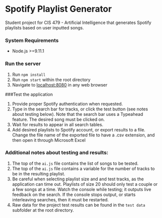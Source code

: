 Spotify Playlist Generator
==========================

Student project for CIS 479 - Artificial Intelligence that generates Spotify playlists based on user inputted songs.

### System Requirements
* Node.js >=9.11.1

### Run the server
1. Run `npm install`
2. Run `npm start` within the root directory
3. Navigate to [localhost:8080](http://localhost:8080) in any web browser

###Test the application
1. Provide proper Spotify authentication when requested.
2. Type in the search bar for tracks, or click the test button (see notes about testing below). Note that the search bar uses a Typeahead feature. The desired song must be clicked on.
3. Wait for results to appear in all search tables.
4. Add desired playlists to Spotify account, or export results to a file. Change the file name of the exported file to have a .csv extension, and then open it through Microsoft Excel 

### Additional notes about testing and results:
1. The top of the `ai.js` file contains the list of songs to be tested.
2. The top of the `ai.js` file contains a variable for the number of tracks to be in the resulting playlist.
3. Be careful when selecting playlist size and and test tracks, as the application can time out. Playlists of size 20 should only test a couple or a few songs at a time. Watch the console while testing; it outputs live feedback on the search. If the console stops output, or starts interleaving searches, then it must be restarted.
4. Raw data for the project test results can be found in the `test data` subfolder at the root directory.